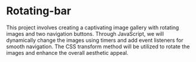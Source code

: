 # Rotating-bar
This project involves creating a captivating image gallery with rotating images and two navigation buttons. Through JavaScript, we will dynamically change the images using timers and add event listeners for smooth navigation. The CSS transform method will be utilized to rotate the images and enhance the overall aesthetic appeal.
